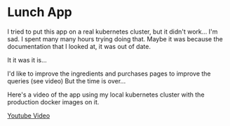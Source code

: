 # Lunch App

I tried to put this app on a real kubernetes cluster, but it didn't work... I'm sad. I spent many many hours trying doing that.
Maybe it was because the documentation that I looked at, it was out of date.

It it was it is...

I'd like to improve the ingredients and purchases pages to improve the queries (see video)
But the time is over...

Here's a video of the app using my local kubernetes cluster with the production docker images on it.

[Youtube Video](https://youtu.be/J0b5LnsV4bI)
